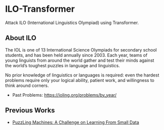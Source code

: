 # ILO-Transformer
Attack ILO (International Linguistics Olympiad) using Transformer.

## About ILO

The IOL is one of 13 International Science Olympiads for secondary school students, and has been held annually since 2003.
Each year, teams of young linguists from around the world gather and test their minds against the world’s toughest puzzles in language and linguistics.

No prior knowledge of linguistics or languages is required: even the hardest problems require only your logical ability, patient work, and willingness to think around corners. 

* Past Problems: https://ioling.org/problems/by_year/

## Previous Works

* [PuzzLing Machines: A Challenge on Learning From Small Data](https://arxiv.org/abs/2004.13161)
